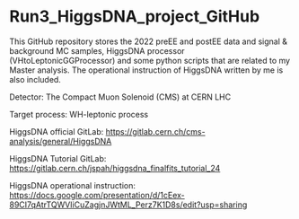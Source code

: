 # Run3_HiggsDNA_project_GitHub
This GitHub repository stores the 2022 preEE and postEE data and signal & background MC samples, HiggsDNA processor (VHtoLeptonicGGProcessor) and some python scripts that are related to my Master analysis. The operational instruction of HiggsDNA written by me is also included.

Detector: The Compact Muon Solenoid (CMS) at CERN LHC

Target process: WH-leptonic process

HiggsDNA official GitLab: https://gitlab.cern.ch/cms-analysis/general/HiggsDNA

HiggsDNA Tutorial GitLab: https://gitlab.cern.ch/jspah/higgsdna_finalfits_tutorial_24

HiggsDNA operational instruction: https://docs.google.com/presentation/d/1cEex-89CI7qAtrTQWVIiCuZagjnJWtML_Perz7K1D8s/edit?usp=sharing
